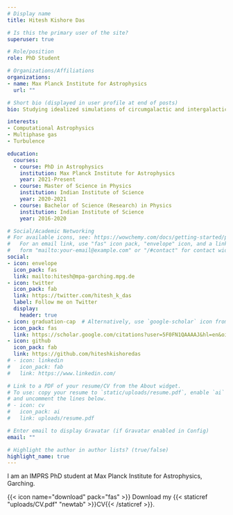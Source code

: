 ```yaml
---
# Display name
title: Hitesh Kishore Das

# Is this the primary user of the site?
superuser: true 

# Role/position
role: PhD Student

# Organizations/Affiliations
organizations:
- name: Max Planck Institute for Astrophysics
  url: ""

# Short bio (displayed in user profile at end of posts)
bio: Studying idealized simulations of circumgalactic and intergalactic medium 

interests:
- Computational Astrophysics
- Multiphase gas
- Turbulence

education:
  courses:
  - course: PhD in Astrophysics
    institution: Max Planck Institute for Astrophysics
    year: 2021-Present
  - course: Master of Science in Physics
    institution: Indian Institute of Science
    year: 2020-2021
  - course: Bachelor of Science (Research) in Physics
    institution: Indian Institute of Science
    year: 2016-2020

# Social/Academic Networking
# For available icons, see: https://wowchemy.com/docs/getting-started/page-builder/#icons
#   For an email link, use "fas" icon pack, "envelope" icon, and a link in the
#   form "mailto:your-email@example.com" or "/#contact" for contact widget.
social:
- icon: envelope
  icon_pack: fas
  link: mailto:hitesh@mpa-garching.mpg.de
- icon: twitter
  icon_pack: fab
  link: https://twitter.com/hitesh_k_das
  label: Follow me on Twitter
  display:
    header: true
- icon: graduation-cap  # Alternatively, use `google-scholar` icon from `ai` icon pack
  icon_pack: fas
  link: https://scholar.google.com/citations?user=5F0FN1QAAAAJ&hl=en&oi=ao
- icon: github
  icon_pack: fab
  link: https://github.com/hiteshkishoredas
# - icon: linkedin
#   icon_pack: fab
#   link: https://www.linkedin.com/

# Link to a PDF of your resume/CV from the About widget.
# To use: copy your resume to `static/uploads/resume.pdf`, enable `ai` icons in `params.toml`,
# and uncomment the lines below.
# - icon: cv
#   icon_pack: ai
#   link: uploads/resume.pdf

# Enter email to display Gravatar (if Gravatar enabled in Config)
email: ""

# Highlight the author in author lists? (true/false)
highlight_name: true
---
```


I am an IMPRS PhD student at Max Planck Institute for Astrophysics, Garching.

{{< icon name="download" pack="fas" >}} Download my {{< staticref "uploads/CV.pdf" "newtab" >}}CV{{< /staticref >}}.
